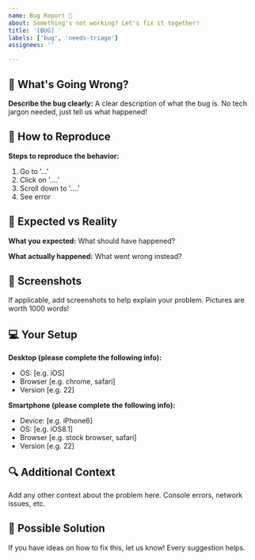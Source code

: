 ```yaml
---
name: Bug Report 🐛
about: Something's not working? Let's fix it together!
title: '[BUG] '
labels: ['bug', 'needs-triage']
assignees: ''

---
```


## 🐛 What's Going Wrong?

**Describe the bug clearly:**
A clear description of what the bug is. No tech jargon needed, just tell us what happened!

## 🔄 How to Reproduce

**Steps to reproduce the behavior:**
1. Go to '...'
2. Click on '....'
3. Scroll down to '....'
4. See error

## 📱 Expected vs Reality

**What you expected:** 
What should have happened?

**What actually happened:** 
What went wrong instead?

## 📸 Screenshots

If applicable, add screenshots to help explain your problem. Pictures are worth 1000 words!

## 💻 Your Setup

**Desktop (please complete the following info):**
 - OS: [e.g. iOS]
 - Browser [e.g. chrome, safari]
 - Version [e.g. 22]

**Smartphone (please complete the following info):**
 - Device: [e.g. iPhone6]
 - OS: [e.g. iOS8.1]
 - Browser [e.g. stock browser, safari]
 - Version [e.g. 22]

## 🔍 Additional Context

Add any other context about the problem here. Console errors, network issues, etc.

## 🚀 Possible Solution

If you have ideas on how to fix this, let us know! Every suggestion helps.
